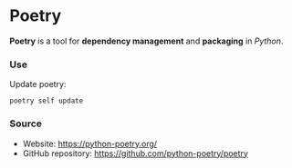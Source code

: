 # Poetry

**Poetry** is a tool for **dependency management** and **packaging** in *Python*.

### Use

Update poetry:
```shell
poetry self update
```

### Source

- Website: https://python-poetry.org/
- GitHub repository: https://github.com/python-poetry/poetry
